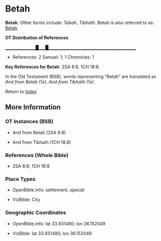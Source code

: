 # Betah
**Betah**. 
Other forms include: 
*Tebah*, *Tibhath*. 
Betah is also referred to as: 
[Betah](Tibhath.md). 


**OT Distribution of References**

▁▁▁▁▁▁▁▁▁█▁▁█▁▁▁▁▁▁▁▁▁▁▁▁▁▁▁▁▁▁▁▁▁▁▁▁▁▁
* References: 2 Samuel: 1; 1 Chronicles: 1



**Key References for Betah**: 
2SA 8:8, 1CH 18:8. 


In the Old Testament (BSB), words representing “Betah” are translated as 
*And from Betah* (1x), *And from Tibhath* (1x). 




Return to [Index](00-Index.md)

## More Information

### OT Instances (BSB)

* And from Betah (2SA 8:8)

* And from Tibhath (1CH 18:8)



### References (Whole Bible)

* 2SA 8:8; 1CH 18:8


### Place Types

* OpenBible.info: settlement, special

* VizBible: City



### Geographic Coordinates

* OpenBible.info: lat 33.931480; lon 36.152049

* VizBible: lat 33.931480; lon 36.152049




